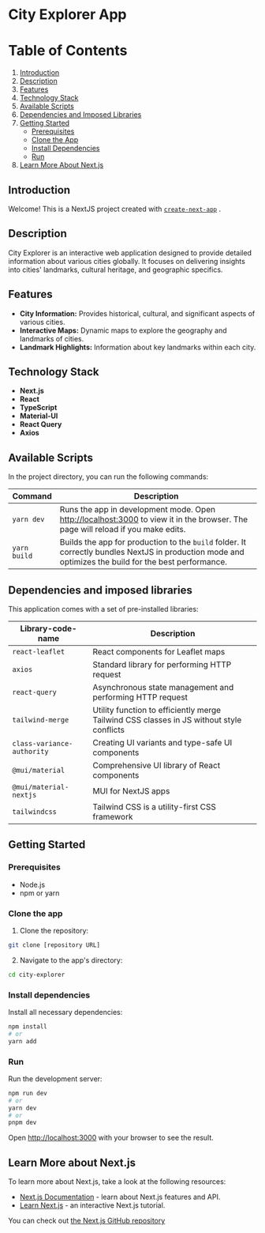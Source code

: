 # City Explorer App

# Table of Contents

1. [Introduction](#introduction)
2. [Description](#description)
3. [Features](#features)
4. [Technology Stack](#technology-stack)
5. [Available Scripts](#available-scripts)
6. [Dependencies and Imposed Libraries](#dependencies-and-imposed-libraries)
7. [Getting Started](#getting-started)
    - [Prerequisites](#prerequisites)
    - [Clone the App](#clone-the-app)
    - [Install Dependencies](#install-dependencies)
    - [Run](#run)
8. [Learn More About Next.js](#learn-more-about-nextjs)

## Introduction

Welcome! This is a NextJS project created with [`create-next-app`](https://github.com/vercel/next.js/tree/canary/packages/create-next-app) .

## Description

City Explorer is an interactive web application designed to provide detailed information about various cities globally. It focuses on delivering insights into cities' landmarks, cultural heritage, and geographic specifics.

## Features

- **City Information:** Provides historical, cultural, and significant aspects of various cities.
- **Interactive Maps:** Dynamic maps to explore the geography and landmarks of cities.
- **Landmark Highlights:** Information about key landmarks within each city.

## Technology Stack

- **Next.js**
- **React**
- **TypeScript**
- **Material-UI**
- **React Query**
- **Axios**

## Available Scripts

In the project directory, you can run the following commands:

| Command      | Description                                                                                                                                                                                                |
| ------------ | ---------------------------------------------------------------------------------------------------------------------------------------------------------------------------------------------------------- |
| `yarn dev`   | Runs the app in development mode. Open [http://localhost:3000](http://localhost:3000) to view it in the browser. The page will reload if you make edits. |
| `yarn build` | Builds the app for production to the `build` folder. It correctly bundles NextJS in production mode and optimizes the build for the best performance.                                                      |

## Dependencies and imposed libraries

This application comes with a set of pre-installed libraries:

| Library-code-name          | Description                                                                                                       |
| -------------------------- | ----------------------------------------------------------------------------------------------------------------- |
| `react-leaflet`            | React components for Leaflet maps                                                                                 |
| `axios`                    | Standard library for performing HTTP request                                                                      |
| `react-query`              | Asynchronous state management and performing HTTP request                                                         |
| `tailwind-merge`           | Utility function to efficiently merge Tailwind CSS classes in JS without style conflicts                          |
| `class-variance-authority` | Creating UI variants and type-safe UI components                                                                  |
| `@mui/material`            | Comprehensive UI library of React components                                                                      |
| `@mui/material-nextjs`     | MUI for NextJS apps                                                                                               |
| `tailwindcss`              | Tailwind CSS is a utility-first CSS framework |

## Getting Started

### Prerequisites

- Node.js
- npm or yarn

### Clone the app

1. Clone the repository:

```bash
git clone [repository URL]
```

2. Navigate to the app's directory:

```bash
cd city-explorer
```

### Install dependencies

Install all necessary dependencies:

```bash
npm install
# or
yarn add
```

### Run

Run the development server:

```bash
npm run dev
# or
yarn dev
# or
pnpm dev
```

Open [http://localhost:3000](http://localhost:3000) with your browser to see the result.

## Learn More about Next.js

To learn more about Next.js, take a look at the following resources:

- [Next.js Documentation](https://nextjs.org/docs) - learn about Next.js features and API.
- [Learn Next.js](https://nextjs.org/learn) - an interactive Next.js tutorial.

You can check out [the Next.js GitHub repository](https://github.com/vercel/next.js/)
